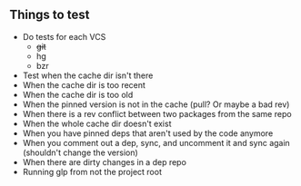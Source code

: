 ## Things to test

* Do tests for each VCS
  - ~~git~~
  - hg
  - bzr
* Test when the cache dir isn't there
* When the cache dir is too recent
* When the cache dir is too old
* When the pinned version is not in the cache (pull? Or maybe a bad rev)
* When there is a rev conflict between two packages from the same repo
* When the whole cache dir doesn't exist
* When you have pinned deps that aren't used by the code anymore
* When you comment out a dep, sync, and uncomment it and sync again (shouldn't change the version)
* When there are dirty changes in a dep repo
* Running glp from not the project root
